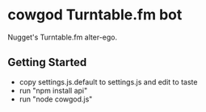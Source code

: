 cowgod Turntable.fm bot
=======================

Nugget's Turntable.fm alter-ego.

Getting Started
---------------

* copy settings.js.default to settings.js and edit to taste
* run "npm install api"
* run "node cowgod.js"
